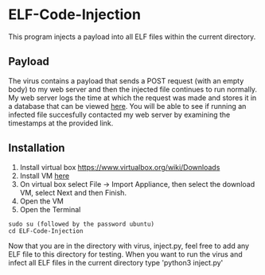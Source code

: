 # ELF-Code-Injection

This program injects a payload into all ELF files within the current directory.

## Payload

The virus contains a payload that sends a POST request (with an empty body) to my web server and then the injected file continues to run normally. My web server logs the time at which the request was made and stores it in a database that can be viewed [here](https://jasonhschwartzman.com/projects/code-injection/timestamps). You will be able to see if running an infected file succesfully contacted my web server by examining the timestamps at the provided link.

## Installation

1. Install virtual box https://www.virtualbox.org/wiki/Downloads
2. Install VM [here](https://drive.google.com/file/d/1Qb9SvjBNaVAd5I1-dZH-WZu4TrhEl5x2/view?usp=sharing)
3. On virtual box select File -> Import Appliance, then select the download VM, select Next and then Finish.
4. Open the VM
5. Open the Terminal
```
sudo su (followed by the password ubuntu)
cd ELF-Code-Injection
```

Now that you are in the directory with virus, inject.py, feel free to add any ELF file to this directory for testing. When you want to run the virus and infect all ELF files in the current directory type 'python3 inject.py'

